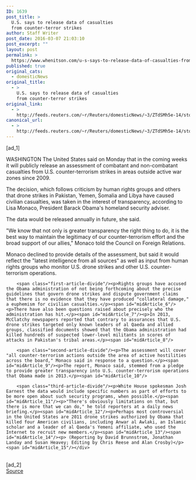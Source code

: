 ```yaml
---
ID: 1639
post_title: >
  U.S. says to release data of casualties
  from counter-terror strikes
author: Staff Writer
post_date: 2016-03-07 21:03:10
post_excerpt: ""
layout: post
permalink: >
  https://www.whenitson.com/u-s-says-to-release-data-of-casualties-from-counter-terror-strikes/
published: true
original_cats:
  - domesticNews
original_title:
  - >
    U.S. says to release data of casualties
    from counter-terror strikes
original_link:
  - >
    http://feeds.reuters.com/~r/Reuters/domesticNews/~3/ZTdSMh5e-14/story01.htm
canonical_url:
  - >
    http://feeds.reuters.com/~r/Reuters/domesticNews/~3/ZTdSMh5e-14/story01.htm
---
```

 [ad_1]
<br><div id="articleText">
<span id="midArticle_start"/>

<span id="midArticle_0"/><span class="focusParagraph" readability="4"><p><span class="articleLocation">WASHINGTON</span> The United States said on Monday that in the coming weeks it will publicly release an assessment of combatant and non-combatant casualties from U.S. counter-terrorism strikes in areas outside active war zones since 2009.</p></span><span id="midArticle_1"/><p>The decision, which follows criticism by human rights groups and others that drone strikes in Pakistan, Yemen, Somalia and Libya have caused civilian casualties, was taken in the interest of transparency, according to Lisa Monaco, President Barack Obama's homeland security adviser.</p><span id="midArticle_2"/><p>The data would be released annually in future, she said.</p><span id="midArticle_3"/><p>"We know that not only is greater transparency the right thing to do, it is the best way to maintain the legitimacy of our counter-terrorism effort and the broad support of our allies," Monaco told the Council on Foreign Relations.</p><span id="midArticle_4"/><p>Monaco declined to provide details of the assessment, but said it would reflect the "latest intelligence from all sources" as well as input from human rights groups who monitor U.S. drone strikes and other U.S. counter-terrorism operations.</p><span id="midArticle_5"/>
        
        <span class="first-article-divide"/><p>Rights groups have accused the Obama administration of not being forthcoming about the precise guidelines that govern drone strikes and dispute government claims that there is no evidence that they have produced "collateral damage," a euphemism for civilian casualties.</p><span id="midArticle_6"/><p>There have also been questions raised about precisely who the administration has hit.</p><span id="midArticle_7"/><p>In 2013, McClatchy newspapers reported that contrary to assurances that U.S. drone strikes targeted only known leaders of al Qaeda and allied groups, classified documents showed that the Obama administration had killed hundreds of suspected lower-level militants in scores of attacks in Pakistan's tribal areas.</p><span id="midArticle_8"/>
        
        <span class="second-article-divide"/><p>The assessment will cover "all counter-terrorism actions outside the area of active hostilities across the board," Monaco said in response to a question.</p><span id="midArticle_9"/><p>The report, Monaco said, stemmed from a pledge to provide greater transparency into U.S. counter-terrorism operations that Obama made in 2013.</p><span id="midArticle_10"/>
        
        <span class="third-article-divide"/><p>White House spokesman Josh Earnest the data would include specific numbers as part of efforts to be more open about such security programs, when possible.</p><span id="midArticle_11"/><p>"There's obviously limitations on that, but there is more that we can do," he told reporters at a daily news briefing.</p><span id="midArticle_12"/><p>Perhaps most controversial in the United States are 2011 drone strikes authorized by Obama that killed four American civilians, including Anwar al Awlaki, an Islamic scholar and a leader of al Qaeda's Yemeni affiliate, who used the Internet to recruit new members.</p><span id="midArticle_13"/><span id="midArticle_14"/><p> (Reporting by David Brunnstrom, Jonathan Landay and Susan Heavey; Editing by Chris Reese and Alan Crosby)</p><span id="midArticle_15"/></div>
<br>[ad_2]
<br><a href="http://feeds.reuters.com/~r/Reuters/domesticNews/~3/ZTdSMh5e-14/story01.htm">Source </a>